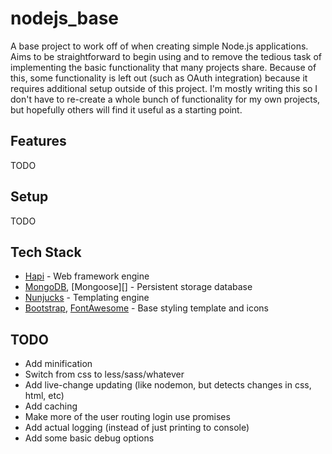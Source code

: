 nodejs_base
===========

A base project to work off of when creating simple Node.js applications. Aims to be straightforward to begin using and to remove the tedious task of implementing the basic functionality that many projects share. Because of this, some functionality is left out (such as OAuth integration) because it requires additional setup outside of this project. I'm mostly writing this so I don't have to re-create a whole bunch of functionality for my own projects, but hopefully others will find it useful as a starting point.


Features
------------

TODO


Setup
------------

TODO


Tech Stack
------------

  - [Hapi][] - Web framework engine
  - [MongoDB][], [Mongoose][] - Persistent storage database
  - [Nunjucks][] - Templating engine
  - [Bootstrap][], [FontAwesome][] - Base styling template and icons


TODO
------------

  - Add minification
  - Switch from css to less/sass/whatever
  - Add live-change updating (like nodemon, but detects changes in css, html, etc)
  - Add caching
  - Make more of the user routing login use promises
  - Add actual logging (instead of just printing to console)
  - Add some basic debug options


[Hapi]: http://hapijs.com/
[MongoDB]: http://www.mongodb.org/
[Mongoode]: http://mongoosejs.com/
[Nunjucks]: http://mozilla.github.io/nunjucks/
[Bootstrap]: http://getbootstrap.com/
[FontAwesome]: http://fortawesome.github.io/Font-Awesome/
